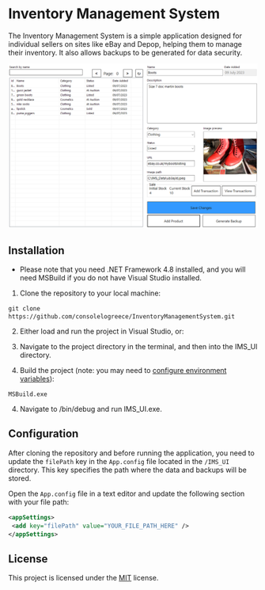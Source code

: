 # Inventory Management System
The Inventory Management System is a simple application designed for individual sellers on sites like eBay and Depop, helping them to manage their inventory. It also allows backups to be generated for data security.

![screenshot](pics/ims.PNG)

## Installation
- Please note that you need .NET Framework 4.8 installed, and you will need MSBuild if you do not have Visual Studio installed.

1. Clone the repository to your local machine:
```command
git clone https://github.com/consolelogreece/InventoryManagementSystem.git
```
2. Either load and run the project in Visual Studio, or: 

3. Navigate to the project directory in the terminal, and then into the IMS_UI directory.

3. Build the project (note: you may need to [configure environment variables](https://softchief.com/2022/06/11/solved-msbuild-is-not-recognized-as-an-internal-or-external-command-operable-program-or-batch-file-while-working-with-pcf/)):
```command
MSBuild.exe
```

4. Navigate to /bin/debug and run IMS_UI.exe.


## Configuration
After cloning the repository and before running the application, you need to update the `filePath` key in the `App.config` file located in the `/IMS_UI` directory. This key specifies the path where the data and backups will be stored.

Open the `App.config` file in a text editor and update the following section with your file path:

```xml
<appSettings>
 <add key="filePath" value="YOUR_FILE_PATH_HERE" />
</appSettings>
```

## License
This project is licensed under the [MIT](https://www.mit.edu/~amini/LICENSE.md) license.